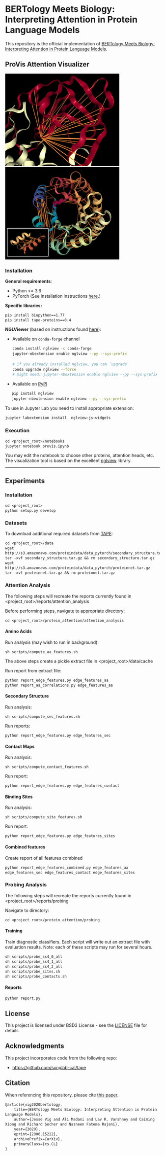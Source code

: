 # BERTology Meets Biology: Interpreting Attention in Protein Language Models

This repository is the official implementation of [BERTology Meets Biology: Interpreting Attention in Protein Language Models](https://www.biorxiv.org/content/10.1101/2020.06.26.174417v1). 

## ProVis Attention Visualizer

![Image](images/vis3d_binding_sites.png?raw=true)  ![Image](images/vis3d_contact_map.png?raw=true)

### Installation
**General requirements**:
* Python >= 3.6
* PyTorch (See installation instructions [here](https://pytorch.org/).)

**Specific libraries:**
```
pip install biopython==1.77
pip install tape-proteins==0.4
```

**NGLViewer** (based on instructions found [here](https://github.com/arose/nglview#released-version])):

- Available on `conda-forge` channel

    ```bash
    conda install nglview -c conda-forge
    jupyter-nbextension enable nglview --py --sys-prefix
    
  # if you already installed nglview, you can `upgrade`
    conda upgrade nglview --force
    # might need: jupyter-nbextension enable nglview --py --sys-prefix
    ```

- Available on [PyPI](https://pypi.python.org/pypi/nglview/)

```bash
   pip install nglview
   jupyter-nbextension enable nglview --py --sys-prefix
```

To use in Jupyter Lab you need to install appropriate extension:

```bash
jupyter labextension install  nglview-js-widgets
```

### Execution

```
cd <project_root>/notebooks
jupyter notebook provis.ipynb
```

You may edit the notebook to choose other proteins, attention heads, etc. The visualization tool is based on the
excellent [nglview](https://github.com/arose/nglview) library.

---

## Experiments

### Installation

```setup
cd <project_root>
python setup.py develop
```


### Datasets

To download additional required datasets from [TAPE](https://github.com/songlab-cal/tape):

```setup
cd <project_root>/data
wget http://s3.amazonaws.com/proteindata/data_pytorch/secondary_structure.tar.gz
tar -xvf secondary_structure.tar.gz && rm secondary_structure.tar.gz
wget http://s3.amazonaws.com/proteindata/data_pytorch/proteinnet.tar.gz
tar -xvf proteinnet.tar.gz && rm proteinnet.tar.gz
```

### Attention Analysis

The following steps will recreate the reports currently found in <project_root>/reports/attention_analysis

Before performing steps, navigate to appropriate directory:
```
cd <project_root>/protein_attention/attention_analysis
```

#### Amino Acids

Run analysis (may wish to run in background):
```
sh scripts/compute_aa_features.sh
```
The above steps create a pickle extract file in <project_root>/data/cache

Run report from extract file:
```
python report_edge_features.py edge_features_aa
python report_aa_correlations.py edge_features_aa
```

#### Secondary Structure
Run analysis:
```
sh scripts/compute_sec_features.sh
```

Run reports:
```
python report_edge_features.py edge_features_sec
```
#### Contact Maps

Run analysis:
```
sh scripts/compute_contact_features.sh
```

Run report:
```
python report_edge_features.py edge_features_contact
```

#### Binding Sites
Run analysis:
```
sh scripts/compute_site_features.sh
```

Run report:
```
python report_edge_features.py edge_features_sites
```

#### Combined features
Create report of all features combined
```
python report_edge_features_combined.py edge_features_aa edge_features_sec edge_features_contact edge_features_sites
```

### Probing Analysis

The following steps will recreate the reports currently found in <project_root>/reports/probing


Navigate to directory:
```
cd <project_root>/protein_attention/probing
```

#### Training
Train diagnostic classifiers. Each script will write out an extract file with evaluation results. Note: each of these scripts may run for several hours.
```
sh scripts/probe_ss4_0_all
sh scripts/probe_ss4_1_all
sh scripts/probe_ss4_2_all
sh scripts/probe_sites.sh
sh scripts/probe_contacts.sh
```
#### Reports
```
python report.py
```

## License

This project is licensed under BSD3 License - see the [LICENSE](LICENSE) file for details

## Acknowledgments

This project incorporates code from the following repo:
* https://github.com/songlab-cal/tape

## Citation

When referencing this repository, please cite [this paper](https://arxiv.org/abs/2006.15222).

```
@article{vig2020bertology,
    title={BERTology Meets Biology: Interpreting Attention in Protein Language Models},
    author={Jesse Vig and Ali Madani and Lav R. Varshney and Caiming Xiong and Richard Socher and Nazneen Fatema Rajani},
    year={2020},
    eprint={2006.15222},
    archivePrefix={arXiv},
    primaryClass={cs.CL}
}
```

